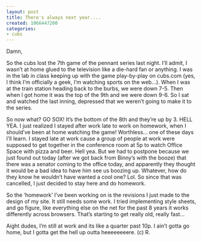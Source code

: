 ```yaml
---
layout: post
title: There's always next year....
created: 1066447200
categories:
- cubs
---
```

Damn,

So the cubs lost the 7th game of the pennant series last night. I’ll admit, I wasn’t at home glued to the television like a die-hard fan or anything. I was in the lab in class keeping up with the game play-by-play on cubs.com (yes, I think I’m officially a geek, I’m watching sports on the web…). When I was at the train station heading back to the burbs, we were down 7-5. Then when I got home it was the top of the 9th and we were down 9-6. So I sat and watched the last inning, depressed that we weren’t going to make it to the series.

So now what? GO SOX! It’s the bottom of the 8th and they’re up by 3. HELL YEA. I just realized I stayed after work late to work on homework, when I should’ve been at home watching the game! Worthless… one of these days I’ll learn. I stayed late at work cause a group of people at work were supposed to get together in the conference room at 5p to watch Office Space with pizza and beer. Hell yea. But we had to postpone because we just found out today (after we got back from Binny’s with the booze) that there was a senator coming to the office today, and apparently they thought it would be a bad idea to have him see us boozing up. Whatever, how do they know he wouldn’t have wanted a cool one? Lol. So since that was cancelled, I just decided to stay here and do homework.

So the ‘homework’ I’ve been working on is the revisions I just made to the design of my site. It still needs some work. I tried implementing style sheets, and go figure, like everything else on the net for the past 8 years it works differently across browsers. That’s starting to get really old, really fast…

Aight dudes, I’m still at work and its like a quarter past 10p. I ain’t gotta go home, but I gotta get the hell up outta heeeeeeeere. (c) R. 

